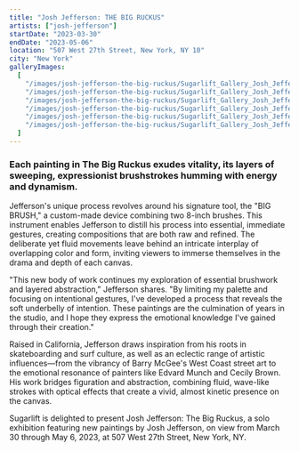 ```yaml
---
title: "Josh Jefferson: THE BIG RUCKUS"
artists: ["josh-jefferson"]
startDate: "2023-03-30"
endDate: "2023-05-06"
location: "507 West 27th Street, New York, NY 10"
city: "New York"
galleryImages:
  [
    "/images/josh-jefferson-the-big-ruckus/Sugarlift_Gallery_Josh_Jefferson_The_Big_Ruckus_1.jpg",
    "/images/josh-jefferson-the-big-ruckus/Sugarlift_Gallery_Josh_Jefferson_The_Big_Ruckus_2.jpg",
    "/images/josh-jefferson-the-big-ruckus/Sugarlift_Gallery_Josh_Jefferson_The_Big_Ruckus_3.jpg",
    "/images/josh-jefferson-the-big-ruckus/Sugarlift_Gallery_Josh_Jefferson_The_Big_Ruckus_4.jpg",
    "/images/josh-jefferson-the-big-ruckus/Sugarlift_Gallery_Josh_Jefferson_The_Big_Ruckus_5.jpg",
    "/images/josh-jefferson-the-big-ruckus/Sugarlift_Gallery_Josh_Jefferson_The_Big_Ruckus_6.jpg",
  ]
---
```


### Each painting in The Big Ruckus exudes vitality, its layers of sweeping, expressionist brushstrokes humming with energy and dynamism.

Jefferson's unique process revolves around his signature tool, the "BIG BRUSH," a custom-made device combining two 8-inch brushes. This instrument enables Jefferson to distill his process into essential, immediate gestures, creating compositions that are both raw and refined. The deliberate yet fluid movements leave behind an intricate interplay of overlapping color and form, inviting viewers to immerse themselves in the drama and depth of each canvas.

"This new body of work continues my exploration of essential brushwork and layered abstraction," Jefferson shares. "By limiting my palette and focusing on intentional gestures, I've developed a process that reveals the soft underbelly of intention. These paintings are the culmination of years in the studio, and I hope they express the emotional knowledge I've gained through their creation."

Raised in California, Jefferson draws inspiration from his roots in skateboarding and surf culture, as well as an eclectic range of artistic influences—from the vibrancy of Barry McGee's West Coast street art to the emotional resonance of painters like Edvard Munch and Cecily Brown. His work bridges figuration and abstraction, combining fluid, wave-like strokes with optical effects that create a vivid, almost kinetic presence on the canvas.

Sugarlift is delighted to present Josh Jefferson: The Big Ruckus, a solo exhibition featuring new paintings by Josh Jefferson, on view from March 30 through May 6, 2023, at 507 West 27th Street, New York, NY.
